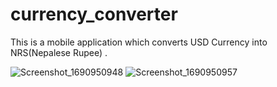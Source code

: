 # currency_converter

This is a mobile application which converts USD Currency into NRS(Nepalese Rupee) . 



![Screenshot_1690950948](https://github.com/Whatsuf148/Currency_converter/assets/84721412/1fcde71e-90da-4912-9961-6d5a04f9b66f)
![Screenshot_1690950957](https://github.com/Whatsuf148/Currency_converter/assets/84721412/71df0b63-aa60-4a53-9bba-14e52a85c5f8)




